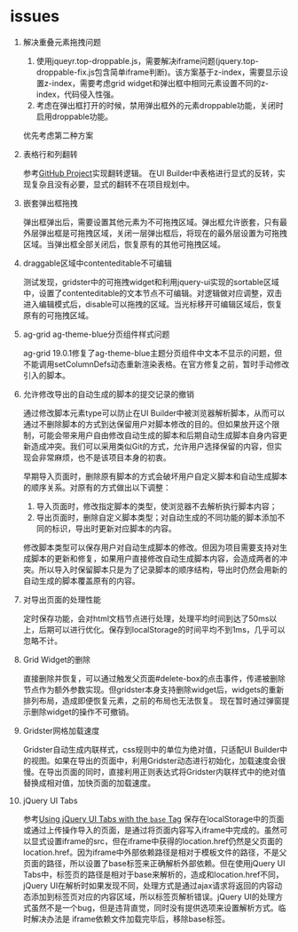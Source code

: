 # issues

1. 解决重叠元素拖拽问题
    1. 使用jqueyr.top-droppable.js，需要解决iframe问题(jquery.top-droppable-fix.js包含简单iframe判断)。该方案基于z-index，需要显示设置z-index，需要考虑grid widget和弹出框中相同元素设置不同的z-index，代码侵入性强。
    2. 考虑在弹出框打开的时候，禁用弹出框外的元素droppable功能，关闭时启用droppable功能。

    优先考虑第二种方案

2. 表格行和列翻转

    参考[GitHub Project](https://github.com/LMFinney/ag-grid-partial)实现翻转逻辑。
    在UI Builder中表格进行显式的反转，实现复杂且没有必要，显式的翻转不在项目规划中。

3. 嵌套弹出框拖拽

    弹出框弹出后，需要设置其他元素为不可拖拽区域。弹出框允许嵌套，只有最外层弹出框是可拖拽区域，关闭一层弹出框后，将现在的最外层设置为可拖拽区域。当弹出框全部关闭后，恢复原有的其他可拖拽区域。

4. draggable区域中contenteditable不可编辑

    测试发现，gridster中的可拖拽widget和利用jquery-ui实现的sortable区域中，设置了contenteditable的文本节点不可编辑。对逻辑做对应调整，双击进入编辑模式后，disable可以拖拽的区域。当光标移开可编辑区域后，恢复原有的可拖拽区域。

5. ag-grid ag-theme-blue分页组件样式问题

    ag-grid 19.0.1修复了ag-theme-blue主题分页组件中文本不显示的问题，但不能调用setColumnDefs动态重新渲染表格。在官方修复之前，暂时手动修改引入的脚本。

6. 允许修改导出的自动生成的脚本的提交记录的撤销

    通过修改脚本元素type可以防止在UI Builder中被浏览器解析脚本，从而可以通过不删除脚本的方式到达保留用户对脚本修改的目的。但如果放开这个限制，可能会带来用户自由修改自动生成的脚本和后期自动生成脚本自身内容更新造成冲突。我们可以采用类似Git的方式，允许用户选择保留的内容，但实现会非常麻烦，也不是该项目本身的初衷。

    早期导入页面时，删除原有脚本的方式会破坏用户自定义脚本和自动生成脚本的顺序关系。对原有的方式做出以下调整：

    1. 导入页面时，修改指定脚本的类型，使浏览器不去解析执行脚本内容；
    2. 导出页面时，删除自定义脚本类型；对自动生成的不同功能的脚本添加不同的标识，导出时更新对应脚本的内容。

    修改脚本类型可以保存用户对自动生成脚本的修改。但因为项目需要支持对生成脚本的更新和修复，如果用户直接修改自动生成脚本内容，会造成两者的冲突。所以导入时保留脚本只是为了记录脚本的顺序结构，导出时仍然会用新的自动生成的脚本覆盖原有的内容。

7. 对导出页面的处理性能

    定时保存功能，会对html文档节点进行处理，处理平均时间到达了50ms以上，后期可以进行优化。保存到localStorage的时间平均不到1ms，几乎可以忽略不计。

8. Grid Widget的删除

    直接删除并恢复，可以通过触发父页面#delete-box的点击事件，传递被删除节点作为额外参数实现。但gridster本身支持删除widget后，widgets的重新排列布局，造成即便恢复元素，之前的布局也无法恢复。
    现在暂时通过弹窗提示删除widget的操作不可撤销。

9. Gridster网格加载速度

    Gridster自动生成内联样式，css规则中的单位为绝对值，只适配UI Builder中的视图。如果在导出的页面中，利用Gridster动态进行初始化，加载速度会很慢。在导出页面的同时，直接利用正则表达式将Gridster内联样式中的绝对值替换成相对值，加快页面的加载速度。

10. jQuery UI Tabs

    参考[Using jQuery UI Tabs with the `base` Tag](https://www.tjvantoll.com/2013/02/17/using-jquery-ui-tabs-with-the-base-tag/)
    保存在localStorage中的页面或通过上传操作导入的页面，是通过将页面内容写入iframe中完成的。虽然可以显式设置iframe的src，但在iframe中获得的location.href仍然是父页面的location.href。因为iframe中外部依赖路径是相对于模板文件的路径，不是父页面的路径，所以设置了base标签来正确解析外部依赖。但在使用jQuery UI Tabs中，标签页的路径是相对于base来解析的，造成和location.href不同，jQuery UI在解析时如果发现不同，处理方式是通过ajax请求将返回的内容动态添加到标签页对应的内容区域，所以标签页解析错误。jQuery UI的处理方式虽然不是一个bug，但是违背直觉，同时没有提供选项来设置解析方式。临时解决办法是
    iframe依赖文件加载完毕后，移除base标签。